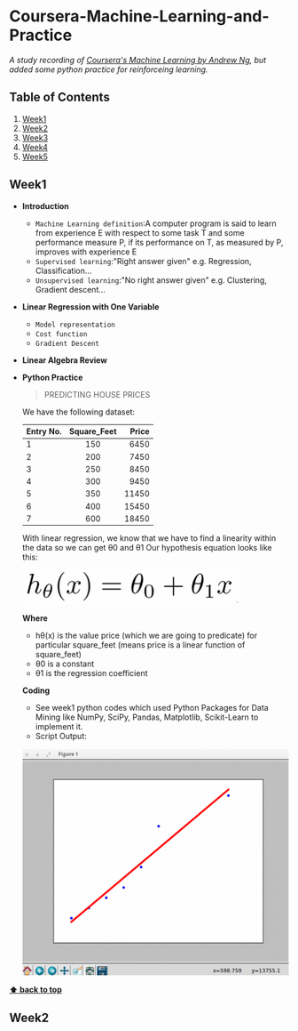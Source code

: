 # Coursera-Machine-Learning-and-Practice

*A study recording of [Coursera's Machine Learning by Andrew Ng](https://www.coursera.org/learn/machine-learning), but added some python practice for 
reinforceing learning.*

## Table of Contents

  1. [Week1](#Week1)
  1. [Week2](#Week2)
  1. [Week3](#Week3)
  1. [Week4](#Week4)
  1. [Week5](#Week5)

## Week1

  - **Introduction** 
    - `Machine Learning definition`:A computer program is said to learn from experience E with respect to some task T and some performance measure P, if its performance on T, as measured by P, improves with experience E
    - `Supervised learning`:"Right answer given" e.g. Regression, Classification...
    - `Unsupervised learning`:"No right answer given" e.g. Clustering, Gradient descent...
  - **Linear Regression with One Variable**
    - `Model representation`
    - `Cost function`
    - `Gradient Descent`
  - **Linear Algebra Review**
  - **Python Practice**
    > PREDICTING HOUSE PRICES
    
    We have the following dataset:
    
    | Entry No.  | Square_Feet | Price  |
    | -----------|:-----------:| -----: |
    | 1          | 150         | 6450   |
    | 2          | 200         | 7450   |
    | 3          | 250         | 8450   |
    | 4          | 300         | 9450   |
    | 5          | 350         | 11450  |
    | 6          | 400         | 15450  |
    | 7          | 600         | 18450  |

    With linear regression, we know that we have to find a linearity within the data so we can get θ0 and θ1
    Our hypothesis equation looks like this:
    
    ![alt text]( https://github.com/luisxiaomai/Images/blob/master/Machine-Learning/Week1/Hypothesis.png)
    
    **Where**
    - hθ(x) is the value price (which we are going to predicate) for particular square_feet  (means price is a linear function of square_feet)
    - θ0 is a constant
    - θ1 is the regression coefficient

    **Coding**
    - See week1 python codes which used Python Packages for Data Mining like NumPy, SciPy, Pandas, Matplotlib, Scikit-Learn to implement it.
    - Script Output:
    
    ![alt text]( https://github.com/luisxiaomai/Images/blob/master/Machine-Learning/Week1/linear_line.png)
  
  **[⬆ back to top](#table-of-contents)**

## Week2

  
  
